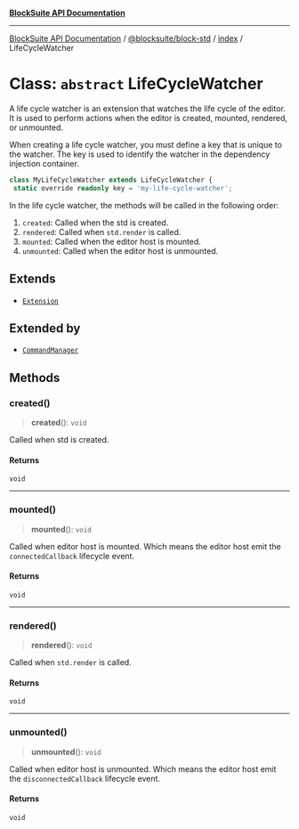 [**BlockSuite API Documentation**](../../../../README.md)

***

[BlockSuite API Documentation](../../../../README.md) / [@blocksuite/block-std](../../README.md) / [index](../README.md) / LifeCycleWatcher

# Class: `abstract` LifeCycleWatcher

A life cycle watcher is an extension that watches the life cycle of the editor.
It is used to perform actions when the editor is created, mounted, rendered, or unmounted.

When creating a life cycle watcher, you must define a key that is unique to the watcher.
The key is used to identify the watcher in the dependency injection container.
```ts
class MyLifeCycleWatcher extends LifeCycleWatcher {
 static override readonly key = 'my-life-cycle-watcher';
```

In the life cycle watcher, the methods will be called in the following order:
1. `created`: Called when the std is created.
2. `rendered`: Called when `std.render` is called.
3. `mounted`: Called when the editor host is mounted.
4. `unmounted`: Called when the editor host is unmounted.

## Extends

- [`Extension`](../../../store/classes/Extension.md)

## Extended by

- [`CommandManager`](CommandManager.md)

## Methods

### created()

> **created**(): `void`

Called when std is created.

#### Returns

`void`

***

### mounted()

> **mounted**(): `void`

Called when editor host is mounted.
Which means the editor host emit the `connectedCallback` lifecycle event.

#### Returns

`void`

***

### rendered()

> **rendered**(): `void`

Called when `std.render` is called.

#### Returns

`void`

***

### unmounted()

> **unmounted**(): `void`

Called when editor host is unmounted.
Which means the editor host emit the `disconnectedCallback` lifecycle event.

#### Returns

`void`
